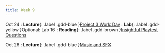 ```yaml
---
title: Week 9
---
```


Oct 24
: **Lecture**{: .label .gdd-blue }[Project 3 Work Day]
: **Lab**{: .label .gdd-yellow }Optional: Lab 16
: **Reading**{: .label .gdd-brown }[Insightful Playtest Questions]

Oct 26
: **Lecture**{: .label .gdd-blue }[Music and SFX]

[Project 3 Work Day]: https://docs.google.com/presentation/d/18v_JeU96oxZ6sBE97GFiLzHLZqDlrtPOX9oLabVVrpU/edit?usp=sharing

[Music and SFX]: https://docs.google.com/presentation/d/17bKI5TqPwzim8xId55EYzl-4dwI_Ga41urHHCN8YZzM/edit?usp=drive_link

[Lab 16]: ./../pages/labs/lab16/lab16

[Insightful Playtest Questions]: http://www.gamasutra.com/blogs/WesleyRockholz/20140418/215819/10_Insightful_Playtest_Questions.php 